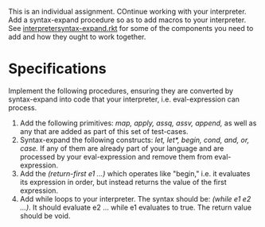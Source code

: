 This is an individual assignment. COntinue working with your interpreter. Add a syntax-expand procedure 
so as to add macros to your interpreter. See <a href="https://www.rose-hulman.edu/class/cs/csse304/schedule/day22/interpretersyntax-expand.rkt">interpretersyntax-expand.rkt</a> for some of the components you
need to add and how they ought to work together.

# Specifications

Implement the following procedures, ensuring they are converted by syntax-expand into
code that your interpreter, i.e. eval-expression can process.

1. Add the following primitives: *map, apply, assq, assv, append,* as well as any that are added as part of this set of test-cases. 
2. Syntax-expand the following constructs: *let, let\*, begin, cond, and, or, case.* If any of them are already part of your language and are processed by your eval-expression and remove them from eval-expression.
3. Add the *(return-first e1 ...)* which operates like "begin," i.e. it evaluates its expression in order, but instead returns the value of the first expression.
4. Add while loops to your interpreter. The syntax should be: *(while e1 e2 ...)*. It should evaluate e2 ... while e1 evaluates to true. The return value should be void.
